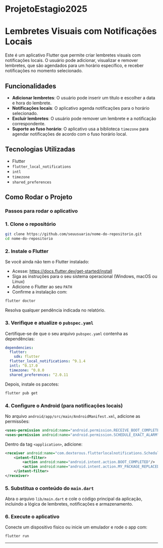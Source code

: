 # ProjetoEstagio2025
# Lembretes Visuais com Notificações Locais

Este é um aplicativo Flutter que permite criar lembretes visuais com notificações locais. O usuário pode adicionar, visualizar e remover lembretes, que são agendados para um horário específico, e receber notificações no momento selecionado.

## Funcionalidades

- **Adicionar lembretes**: O usuário pode inserir um título e escolher a data e hora do lembrete.
- **Notificações locais**: O aplicativo agenda notificações para o horário selecionado.
- **Excluir lembretes**: O usuário pode remover um lembrete e a notificação correspondente.
- **Suporte ao fuso horário**: O aplicativo usa a biblioteca `timezone` para agendar notificações de acordo com o fuso horário local.

## Tecnologias Utilizadas

- Flutter
- `flutter_local_notifications`
- `intl`
- `timezone`
- `shared_preferences`

## Como Rodar o Projeto

### Passos para rodar o aplicativo

### 1. Clone o repositório

```bash
git clone https://github.com/seuusuario/nome-do-repositorio.git
cd nome-do-repositorio
```

### 2. Instale o Flutter

Se você ainda não tem o Flutter instalado:

- Acesse: https://docs.flutter.dev/get-started/install  
- Siga as instruções para o seu sistema operacional (Windows, macOS ou Linux)  
- Adicione o Flutter ao seu `PATH`  
- Confirme a instalação com:

```bash
flutter doctor
```

Resolva qualquer pendência indicada no relatório.

### 3. Verifique e atualize o `pubspec.yaml`

Certifique-se de que o seu arquivo `pubspec.yaml` contenha as dependências:

```yaml
dependencies:
  flutter:
    sdk: flutter
  flutter_local_notifications: ^9.1.4
  intl: ^0.17.0
  timezone: ^0.8.0
  shared_preferences: ^2.0.11
```

Depois, instale os pacotes:

```bash
flutter pub get
```

### 4. Configure o Android (para notificações locais)

No arquivo `android/app/src/main/AndroidManifest.xml`, adicione as permissões:

```xml
<uses-permission android:name="android.permission.RECEIVE_BOOT_COMPLETED"/>
<uses-permission android:name="android.permission.SCHEDULE_EXACT_ALARM"/>
```

Dentro da tag `<application>`, adicione:

```xml
<receiver android:name="com.dexterous.flutterlocalnotifications.ScheduledNotificationBootReceiver" android:exported="true">
    <intent-filter>
        <action android:name="android.intent.action.BOOT_COMPLETED"/>
        <action android:name="android.intent.action.MY_PACKAGE_REPLACED"/>
    </intent-filter>
</receiver>
```

### 5. Substitua o conteúdo do `main.dart`

Abra o arquivo `lib/main.dart` e cole o código principal da aplicação, incluindo a lógica de lembretes, notificações e armazenamento.

### 6. Execute o aplicativo

Conecte um dispositivo físico ou inicie um emulador e rode o app com:

```bash
flutter run
```

---

